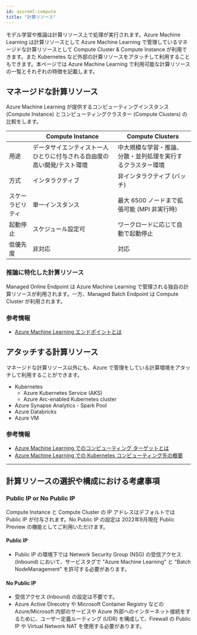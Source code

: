 ```yaml
---
id: azureml-compute
title: "計算リソース"
---
```


モデル学習や推論は計算リソース上で処理が実行されます。Azure Machine Learning は計算リソースとして Azure Machine Learning で管理しているマネージドな計算リソースとして Compute Cluster & Compute Instance が利用できます。また Kubernetes など外部の計算リソースをアタッチして利用することもできます。本ページでは Azure Machine Learning で利用可能な計算リソースの一覧とそれぞれの特徴を記載します。


## マネージドな計算リソース

Azure Machine Learning が提供するコンピューティングインスタンス (Compute Instance) とコンピューティングクラスター (Compute Clusters) の比較をします。

|          |Compute Instance | Compute Clusters  |
|---------|---------|---------|
|用途|データサイエンティスト一人ひとりに付与される自由度の高い開発/テスト環境|中大規模な学習・推論、分散・並列処理を実行するクラスター環境|
|方式|インタラクティブ|非インタラクティブ (バッチ)|
|スケーラビリティ|単一インスタンス|最大 6500 ノードまで拡張可能 (MPI 非実行時)|
|起動停止|スケジュール設定可|ワークロードに応じて自動で起動停止|
|低優先度|非対応|対応|

### 推論に特化した計算リソース

Managed Online Endpoint は Azure Machine Learning で管理される独自の計算リソースが利用されます。一方、Managed Batch Endpoint は Compute Cluster が利用されます。

### 参考情報
- [Azure Machine Learning エンドポイントとは](https://docs.microsoft.com/ja-JP/azure/machine-learning/concept-endpoints)


## アタッチする計算リソース

マネージドな計算リソース以外にも、Azure で管理をしている計算環境をアタッチして利用することができます。

- Kubernetes
    - Azure Kubernetes Service (AKS)
    - Azure Arc-enabled Kubernetes cluster
- Azure Synapse Analytics - Spark Pool
- Azure Databricks
- Azure VM



### 参考情報
- [Azure Machine Learning でのコンピューティング ターゲットとは](https://docs.microsoft.com/ja-jp/azure/machine-learning/concept-compute-target)
- [Azure Machine Learning での Kubernetes コンピューティング先の概要](https://docs.microsoft.com/ja-JP/azure/machine-learning/how-to-attach-kubernetes-anywhere)


--- 

## 計算リソースの選択や構成における考慮事項

### Public IP or No Public IP

Compute Instance と Compute Cluster の IP アドレスはデフォルトでは Public IP が付与されます。No Public IP の設定は 2022年9月現在 Public Preview の機能としてご利用いただけます。

#### Public IP
- Public IP の環境下では Network Security Group (NSG) の受信アクセス (Inbound) において、サービスタグで "Azure Machine Learning" と "Batch NodeManagement" を許可する必要があります。


#### No Public IP
- 受信アクセス (Inbound) の設定は不要です。
- Azure Active Direcotry や Microsoft Container Registry などの Azure/Microsoft 内部のサービスや Azure 外部へのインターネット接続をするために、ユーザー定義ルーティング (UDR) を構成して、Firewall の Public IP や Virtual Network NAT を使用する必要があります。